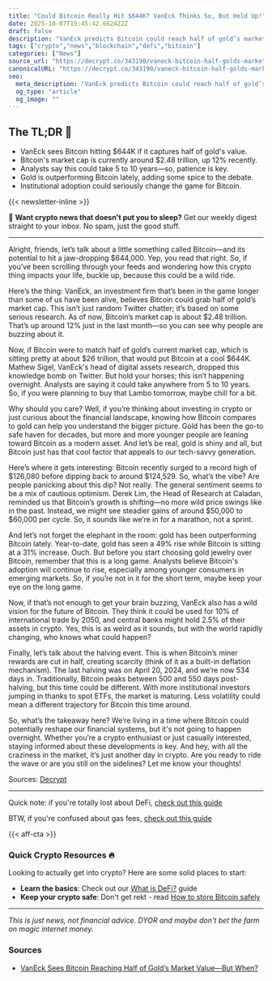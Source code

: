 ```yaml
---
title: "Could Bitcoin Really Hit $644K? VanEck Thinks So, But Hold Up!"
date: 2025-10-07T15:45:42.662422Z
draft: false
description: "VanEck predicts Bitcoin could reach half of gold’s market value, sparking discussions on crypto, Bitcoin, and DeFi futures."
tags: ["crypto","news","blockchain","defi","bitcoin"]
categories: ["News"]
source_url: "https://decrypt.co/343190/vaneck-bitcoin-half-golds-market-value-when"
canonicalURL: "https://decrypt.co/343190/vaneck-bitcoin-half-golds-market-value-when"
seo:
  meta_description: "VanEck predicts Bitcoin could reach half of gold’s market value, sparking discussions on crypto, Bitcoin, and DeFi futures."
  og_type: "article"
  og_image: ""
---
```


## The TL;DR 📝

- VanEck sees Bitcoin hitting $644K if it captures half of gold's value.
- Bitcoin's market cap is currently around $2.48 trillion, up 12% recently.
- Analysts say this could take 5 to 10 years—so, patience is key.
- Gold is outperforming Bitcoin lately, adding some spice to the debate.
- Institutional adoption could seriously change the game for Bitcoin.

{{< newsletter-inline >}}

📧 **Want crypto news that doesn't put you to sleep?** Get our weekly digest straight to your inbox. No spam, just the good stuff.

---

Alright, friends, let’s talk about a little something called Bitcoin—and its potential to hit a jaw-dropping $644,000. Yep, you read that right. So, if you’ve been scrolling through your feeds and wondering how this crypto thing impacts your life, buckle up, because this could be a wild ride.

Here’s the thing: VanEck, an investment firm that’s been in the game longer than some of us have been alive, believes Bitcoin could grab half of gold’s market cap. This isn’t just random Twitter chatter; it’s based on some serious research. As of now, Bitcoin’s market cap is about $2.48 trillion. That’s up around 12% just in the last month—so you can see why people are buzzing about it.

Now, if Bitcoin were to match half of gold’s current market cap, which is sitting pretty at about $26 trillion, that would put Bitcoin at a cool $644K. Mathew Sigel, VanEck's head of digital assets research, dropped this knowledge bomb on Twitter. But hold your horses; this isn’t happening overnight. Analysts are saying it could take anywhere from 5 to 10 years. So, if you were planning to buy that Lambo tomorrow, maybe chill for a bit.

Why should you care? Well, if you’re thinking about investing in crypto or just curious about the financial landscape, knowing how Bitcoin compares to gold can help you understand the bigger picture. Gold has been the go-to safe haven for decades, but more and more younger people are leaning toward Bitcoin as a modern asset. And let’s be real, gold is shiny and all, but Bitcoin just has that cool factor that appeals to our tech-savvy generation.

Here’s where it gets interesting: Bitcoin recently surged to a record high of $126,080 before dipping back to around $124,529. So, what’s the vibe? Are people panicking about this dip? Not really. The general sentiment seems to be a mix of cautious optimism. Derek Lim, the Head of Research at Caladan, reminded us that Bitcoin’s growth is shifting—no more wild price swings like in the past. Instead, we might see steadier gains of around $50,000 to $60,000 per cycle. So, it sounds like we’re in for a marathon, not a sprint.

And let’s not forget the elephant in the room: gold has been outperforming Bitcoin lately. Year-to-date, gold has seen a 49% rise while Bitcoin is sitting at a 31% increase. Ouch. But before you start choosing gold jewelry over Bitcoin, remember that this is a long game. Analysts believe Bitcoin's adoption will continue to rise, especially among younger consumers in emerging markets. So, if you’re not in it for the short term, maybe keep your eye on the long game.

Now, if that’s not enough to get your brain buzzing, VanEck also has a wild vision for the future of Bitcoin. They think it could be used for 10% of international trade by 2050, and central banks might hold 2.5% of their assets in crypto. Yes, this is as weird as it sounds, but with the world rapidly changing, who knows what could happen?

Finally, let’s talk about the halving event. This is when Bitcoin’s miner rewards are cut in half, creating scarcity (think of it as a built-in deflation mechanism). The last halving was on April 20, 2024, and we’re now 534 days in. Traditionally, Bitcoin peaks between 500 and 550 days post-halving, but this time could be different. With more institutional investors jumping in thanks to spot ETFs, the market is maturing. Less volatility could mean a different trajectory for Bitcoin this time around.

So, what’s the takeaway here? We’re living in a time where Bitcoin could potentially reshape our financial systems, but it's not going to happen overnight. Whether you’re a crypto enthusiast or just casually interested, staying informed about these developments is key. And hey, with all the craziness in the market, it’s just another day in crypto. Are you ready to ride the wave or are you still on the sidelines? Let me know your thoughts!

Sources: [Decrypt](https://decrypt.co/343190/vaneck-bitcoin-half-golds-market-value-when)

---

Quick note: if you're totally lost about DeFi, [check out this guide](/pages/what-is-defi/)

BTW, if you're confused about gas fees, [check out this guide](/pages/ethereum-gas-fees-guide/)

{{< aff-cta >}}

### Quick Crypto Resources 🔥

Looking to actually get into crypto? Here are some solid places to start:
- **Learn the basics**: Check out our [What is DeFi?](/pages/what-is-defi/) guide
- **Keep your crypto safe**: Don't get rekt - read [How to store Bitcoin safely](/pages/how-to-store-bitcoin-safely/)


---

_This is just news, not financial advice. DYOR and maybe don't bet the farm on magic internet money._

### Sources
- [VanEck Sees Bitcoin Reaching Half of Gold’s Market Value—But When?](https://decrypt.co/343190/vaneck-bitcoin-half-golds-market-value-when)

